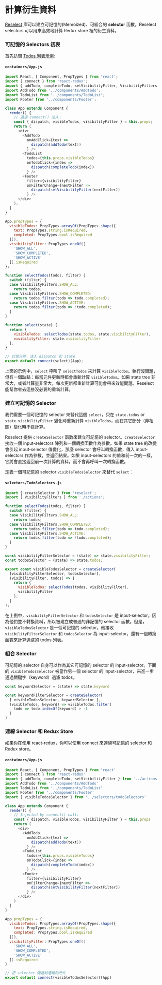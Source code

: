 # 計算衍生資料

[Reselect](https://github.com/faassen/reselect.git) 庫可以建立可記憶的(Memoized)、可組合的 **selector** 函數。Reselect selectors 可以用來高效地計算 Redux store 裡的衍生資料。

### 可記憶的 Selectors 初衷

首先訪問 [Todos 列表示例](../basics/UsageWithReact.md):

#### `containers/App.js`

```js
import React, { Component, PropTypes } from 'react';
import { connect } from 'react-redux';
import { addTodo, completeTodo, setVisibilityFilter, VisibilityFilters } from '../actions';
import AddTodo from '../components/AddTodo';
import TodoList from '../components/TodoList';
import Footer from '../components/Footer';

class App extends Component {
  render() {
    // 通過 connect() 注入：
    const { dispatch, visibleTodos, visibilityFilter } = this.props;
    return (
      <div>
        <AddTodo
          onAddClick={text =>
            dispatch(addTodo(text))
          } />
        <TodoList
          todos={this.props.visibleTodos}
          onTodoClick={index =>
            dispatch(completeTodo(index))
          } />
        <Footer
          filter={visibilityFilter}
          onFilterChange={nextFilter =>
            dispatch(setVisibilityFilter(nextFilter))
          } />
      </div>
    );
  }
}

App.propTypes = {
  visibleTodos: PropTypes.arrayOf(PropTypes.shape({
    text: PropTypes.string.isRequired,
    completed: PropTypes.bool.isRequired
  })),
  visibilityFilter: PropTypes.oneOf([
    'SHOW_ALL',
    'SHOW_COMPLETED',
    'SHOW_ACTIVE'
  ]).isRequired
};

function selectTodos(todos, filter) {
  switch (filter) {
  case VisibilityFilters.SHOW_ALL:
    return todos;
  case VisibilityFilters.SHOW_COMPLETED:
    return todos.filter(todo => todo.completed);
  case VisibilityFilters.SHOW_ACTIVE:
    return todos.filter(todo => !todo.completed);
  }
}

function select(state) {
  return {
    visibleTodos: selectTodos(state.todos, state.visibilityFilter),
    visibilityFilter: state.visibilityFilter
  };
}

// 打包元件，注入 dispatch 和 state
export default connect(select)(App);
```

上面的示例中，`select` 呼叫了 `selectTodos` 來計算 `visibleTodos`。執行沒問題，但有一個缺點：每當元件更新時都會重新計算 `visibleTodos`。如果 state tree 非常大，或者計算量非常大，每次更新都重新計算可能會帶來效能問題。Reselect 能幫你省去這些沒必要的重新計算。

### 建立可記憶的 Selector

我們需要一個可記憶的 selector 來替代這個 `select`，只在 `state.todos` or `state.visibilityFilter` 變化時重新計算 `visibleTodos`，而在其它部分（非相關）變化時不做計算。

Reselect 提供 `createSelector` 函數來建立可記憶的 selector。`createSelector` 接收一個 input-selectors 陣列和一個轉換函數作為參數。如果 state tree 的改變會引起 input-selector 值變化，那麼 selector 會呼叫轉換函數，傳入 input-selectors 作為參數，並返回結果。如果 input-selectors 的值和前一次的一樣，它將會直接返回前一次計算的資料，而不會再呼叫一次轉換函數。

定義一個可記憶的 selector `visibleTodosSelector` 來替代 `select`：

#### `selectors/TodoSelectors.js`

```js
import { createSelector } from 'reselect';
import { VisibilityFilters } from './actions';

function selectTodos(todos, filter) {
  switch (filter) {
  case VisibilityFilters.SHOW_ALL:
    return todos;
  case VisibilityFilters.SHOW_COMPLETED:
    return todos.filter(todo => todo.completed);
  case VisibilityFilters.SHOW_ACTIVE:
    return todos.filter(todo => !todo.completed);
  }
}

const visibilityFilterSelector = (state) => state.visibilityFilter;
const todosSelector = (state) => state.todos;

export const visibleTodosSelector = createSelector(
  [visibilityFilterSelector, todosSelector],
  (visibilityFilter, todos) => {
    return {
      visibleTodos: selectTodos(todos, visibilityFilter),
      visibilityFilter
    };
  }
);
```

在上例中，`visibilityFilterSelector` 和 `todosSelector` 是 input-selector。因為他們並不轉換資料，所以被建立成普通的非記憶的 selector 函數。但是，`visibleTodosSelector` 是一個可記憶的 selector。他接收 `visibilityFilterSelector` 和 `todosSelector` 為 input-selector，還有一個轉換函數來計算過濾的 todos 列表。

### 組合 Selector

可記憶的 selector 自身可以作為其它可記憶的 selector 的 input-selector。下面的 `visibleTodosSelector` 被當作另一個 selector 的 input-selector，來進一步通過關鍵字（keyword）過濾 todos。

```js
const keywordSelector = (state) => state.keyword

const keywordFilterSelector = createSelector(
  [ visibleTodosSelector, keywordSelector ],
  (visibleTodos, keyword) => visibleTodos.filter(
    todo => todo.indexOf(keyword) > -1
  )
)
```

### 連線 Selector 和 Redux Store

如果你在使用 react-redux，你可以使用 connect 來連線可記憶的 selector 和 Redux store。

#### `containers/App.js`

```js
import React, { Component, PropTypes } from 'react'
import { connect } from 'react-redux'
import { addTodo, completeTodo, setVisibilityFilter } from '../actions'
import AddTodo from '../components/AddTodo'
import TodoList from '../components/TodoList'
import Footer from '../components/Footer'
import { visibleTodosSelector } from '../selectors/todoSelectors'

class App extends Component {
  render() {
    // Injected by connect() call:
    const { dispatch, visibleTodos, visibilityFilter } = this.props
    return (
      <div>
        <AddTodo
          onAddClick={text =>
            dispatch(addTodo(text))
          } />
        <TodoList
          todos={this.props.visibleTodos}
          onTodoClick={index =>
            dispatch(completeTodo(index))
          } />
        <Footer
          filter={visibilityFilter}
          onFilterChange={nextFilter =>
            dispatch(setVisibilityFilter(nextFilter))
          } />
      </div>
    )
  }
}

App.propTypes = {
  visibleTodos: PropTypes.arrayOf(PropTypes.shape({
    text: PropTypes.string.isRequired,
    completed: PropTypes.bool.isRequired
  })),
  visibilityFilter: PropTypes.oneOf([
    'SHOW_ALL',
    'SHOW_COMPLETED',
    'SHOW_ACTIVE'
  ]).isRequired
}

// 把 selector 傳遞給連線的元件
export default connect(visibleTodosSelector)(App)
```
